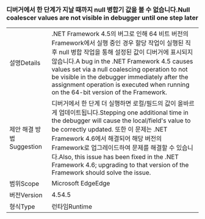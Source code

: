 ### <a name="null-coalescer-values-are-not-visible-in-debugger-until-one-step-later"></a><span data-ttu-id="ce4e4-101">디버거에서 한 단계가 지날 때까지 null 병합기 값을 볼 수 없습니다.</span><span class="sxs-lookup"><span data-stu-id="ce4e4-101">Null coalescer values are not visible in debugger until one step later</span></span>

|   |   |
|---|---|
|<span data-ttu-id="ce4e4-102">설명</span><span class="sxs-lookup"><span data-stu-id="ce4e4-102">Details</span></span>|<span data-ttu-id="ce4e4-103">.NET Framework 4.5의 버그로 인해 64 비트 버전의 Framework에서 실행 중인 경우 할당 작업이 실행된 직후 null 병합 작업을 통해 설정된 값이 디버거에 표시되지 않습니다.</span><span class="sxs-lookup"><span data-stu-id="ce4e4-103">A bug in the .NET Framework 4.5 causes values set via a null coalescing operation to not be visible in the debugger immediately after the assignment operation is executed when running on the 64-bit version of the Framework.</span></span>|
|<span data-ttu-id="ce4e4-104">제안 해결 방법</span><span class="sxs-lookup"><span data-stu-id="ce4e4-104">Suggestion</span></span>|<span data-ttu-id="ce4e4-105">디버거에서 한 단계 더 실행하면 로컬/필드의 값이 올바르게 업데이트됩니다.</span><span class="sxs-lookup"><span data-stu-id="ce4e4-105">Stepping one additional time in the debugger will cause the local/field's value to be correctly updated.</span></span> <span data-ttu-id="ce4e4-106">또한 이 문제는 .NET Framework 4.6에서 해결되어 해당 버전의 Framework로 업그레이드하여 문제를 해결할 수 있습니다.</span><span class="sxs-lookup"><span data-stu-id="ce4e4-106">Also, this issue has been fixed in the .NET Framework 4.6; upgrading to that version of the Framework should solve the issue.</span></span>|
|<span data-ttu-id="ce4e4-107">범위</span><span class="sxs-lookup"><span data-stu-id="ce4e4-107">Scope</span></span>|<span data-ttu-id="ce4e4-108">Microsoft Edge</span><span class="sxs-lookup"><span data-stu-id="ce4e4-108">Edge</span></span>|
|<span data-ttu-id="ce4e4-109">버전</span><span class="sxs-lookup"><span data-stu-id="ce4e4-109">Version</span></span>|<span data-ttu-id="ce4e4-110">4.5</span><span class="sxs-lookup"><span data-stu-id="ce4e4-110">4.5</span></span>|
|<span data-ttu-id="ce4e4-111">형식</span><span class="sxs-lookup"><span data-stu-id="ce4e4-111">Type</span></span>|<span data-ttu-id="ce4e4-112">런타임</span><span class="sxs-lookup"><span data-stu-id="ce4e4-112">Runtime</span></span>|

